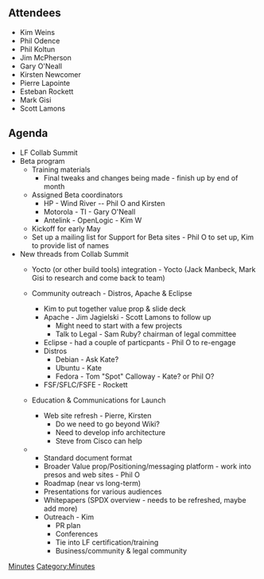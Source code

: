 ## Attendees

  - Kim Weins
  - Phil Odence
  - Phil Koltun
  - Jim McPherson
  - Gary O'Neall
  - Kirsten Newcomer
  - Pierre Lapointe
  - Esteban Rockett
  - Mark Gisi
  - Scott Lamons

## Agenda

  - LF Collab Summit
  - Beta program
      - Training materials
          - Final tweaks and changes being made - finish up by end of
            month
      - Assigned Beta coordinators
          - HP - Wind River -- Phil O and Kirsten
          - Motorola - TI - Gary O'Neall
          - Antelink - OpenLogic - Kim W
      - Kickoff for early May
      - Set up a mailing list for Support for Beta sites - Phil O to set
        up, Kim to provide list of names
  - New threads from Collab Summit
      - Yocto (or other build tools) integration - Yocto (Jack Manbeck,
        Mark Gisi to research and come back to team)
    
      - Community outreach - Distros, Apache & Eclipse
        
          - Kim to put together value prop & slide deck
          - Apache - Jim Jagielski - Scott Lamons to follow up
              - Might need to start with a few projects
              - Talk to Legal - Sam Ruby? chairman of legal committee
          - Eclipse - had a couple of particpants - Phil O to re-engage
          - Distros
              - Debian - Ask Kate?
              - Ubuntu - Kate
              - Fedora - Tom "Spot" Calloway - Kate? or Phil O?
          - FSF/SFLC/FSFE - Rockett
    
      - Education & Communications for Launch
        
          - Web site refresh - Pierre, Kirsten
              - Do we need to go beyond Wiki?
              - Need to develop info architecture
              - Steve from Cisco can help
    
      -   - Standard document format
          - Broader Value prop/Positioning/messaging platform - work
            into presos and web sites - Phil O
          - Roadmap (near vs long-term)
          - Presentations for various audiences
          - Whitepapers (SPDX overview - needs to be refreshed, maybe
            add more)
          - Outreach - Kim
              - PR plan
              - Conferences
              - Tie into LF certification/training
              - Business/community & legal community

[Minutes](Category:Business "wikilink")
[Category:Minutes](Category:Minutes "wikilink")
